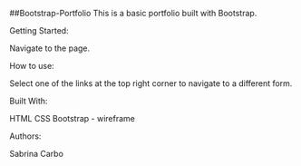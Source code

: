 ##Bootstrap-Portfolio
This is a basic portfolio built with Bootstrap.

Getting Started:

Navigate to the page.

How to use:

Select one of the links at the top right corner to navigate to a different form.

Built With:

HTML
CSS
Bootstrap - wireframe


Authors:

Sabrina Carbo
